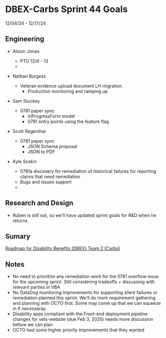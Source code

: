 # DBEX-Carbs Sprint 44 Goals	
12/04/24 - 12/17/24

## Engineering
  - Alsion Jones
    - PTO 12/9 - 13
    - 
  
  - Nathan Burgess 
    - Veteran evidence upload document LH migration
       - Production monitoring and ramping up
      
  - Sam Stuckey
    - 0781 paper sync
      - InProgressForm model
      - 0781 entry points using the feature flag 
         
 - Scott Regenthal
    - 0781 paper sync
      - JSON Schema proposal 
      - JSON to PDF 

- Kyle Soskin
    - 0781a discovery for remediation of historical failures for reporting claims that need remediation 
    - Bugs and issues support
    - 


## Research and Design
- Ruben is still out, so we'll have updated sprint goals for R&D when he returns

## Sumary




[Roadmap for Disability Benefits (DBEX) Team 2 (Carbs)](https://app.mural.co/t/departmentofveteransaffairs9999/m/departmentofveteransaffairs9999/1717458460532/5a74ece0ca694a9e6c85b3a1130a8c7b8dabf123?wid=0-1728398176278)


## Notes
- No need to prioritize any remediation work for the 0781 overflow issue for the upcoming sprint. Still considering tradeoffs + discussing with relevant parties in VBA
- No DataDog monitoring improvements for supporting silent failures or remediation planned this sprint. We'll do more requirement gathering and planning with OCTO first. Some may come up that we can squeeze in if necessaray.
- Disability apps compliant with the Front-end deployment pipeline changes for vets-website (due Feb 3, 2025) needs more discussion before we can plan
- OCTO had some higher priority improvements that they wanted 
